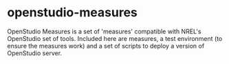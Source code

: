 # openstudio-measures

OpenStudio Measures is a set of 'measures' compatible with NREL's OpenStudio set of tools. Included here are measures, a test environment (to ensure the measures work) and a set of scripts to deploy a version of OpenStudio server.